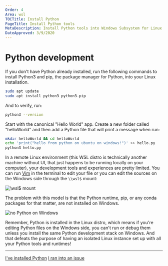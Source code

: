 ```yaml
---
Order: 4
Area: wsl
TOCTitle: Install Python
PageTitle: Install Python tools
MetaDescription: Install Python tools into Windows Subsystem for Linux
DateApproved: 3/9/2020
---
```

# Python development

If you don't have Python already installed, run the following commands to install Python3 and pip, the package manager for Python, into your Linux installation.

```bash
sudo apt update
sudo apt install python3 python3-pip
```

And to verify, run:

```bash
python3 --version
```

Start with the canonical "Hello World" app. Create a new folder called "helloWorld" and then add a Python file that will print a message when run:

```bash
mkdir helloWorld && cd helloWorld
echo 'print("hello from python on ubuntu on windows!")' >> hello.py
python3 hello.py
```

In a remote Linux environment (this WSL distro is technically another machine without UI, that just happens to be running locally on your computer), your development tools and experiences are pretty limited.  You can run [Vim](https://stackoverflow.blog/2017/05/23/stack-overflow-helping-one-million-developers-exit-vim/) in the terminal to edit your file or you can edit the sources on the Windows side through the `\\wsl$` mount:

![\\wsl$ mount](images/wsl/wsl$-mount.png)

The problem with this model is that the Python runtime, pip, or any conda packages for that matter, are not installed on Windows.

![no Python on Windows](images/wsl/no-python-on-windows.png)

Remember, Python is installed in the Linux distro, which means if you're editing Python files on the Windows side, you can't run or debug them unless you install the same Python development stack on Windows. And that defeats the purpose of having an isolated Linux instance set up with all your Python tools and runtimes!

----

<a class="tutorial-next-btn" href="/remote-tutorials/wsl/run-in-wsl">I've installed Python</a> <a class="tutorial-feedback-btn" onclick="reportIssue('remote-tutorials-wsl', 'install-python')" href="javascript:void(0)">I ran into an issue</a>

